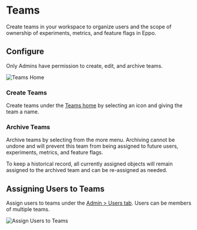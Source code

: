 # Teams

Create teams in your workspace to organize users and the scope of ownership of experiments, metrics, and feature flags in Eppo.

## Configure
Only Admins have permission to create, edit, and archive teams.

![Teams Home](/img/administration/Teams_Home.png)

### Create Teams
Create teams under the [Teams home](https://eppo.cloud/teams) by selecting an icon and giving the team a name. 

### Archive Teams
Archive teams by selecting from the more menu. Archiving cannot be undone and will prevent this team from being assigned to future users, experiments, metrics, and feature flags.

To keep a historical record, all currently assigned objects will remain assigned to the archived team and can be re-assigned as needed.


## Assigning Users to Teams
Assign users to teams under the [Admin > Users tab](https://eppo.cloud/admin/users_and_permissions?show=1-25). Users can be members of multiple teams.

![Assign Users to Teams](/img/administration/Assign_Users_Teams.png)